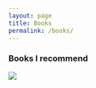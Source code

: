 ```yaml
---
layout: page
title: Books
permalink: /books/
---
```



### Books I recommend

<a href="http://www.amazon.com/gp/product/0321942051/ref=as_li_tl?ie=UTF8&camp=1789&creative=9325&creativeASIN=0321942051&linkCode=as2&tag=mohseazimiper-20&linkId=KGE6Q66HI5HQV7FR"><img border="0" src="http://ws-na.amazon-adsystem.com/widgets/q?_encoding=UTF8&ASIN=0321942051&Format=_SL110_&ID=AsinImage&MarketPlace=US&ServiceVersion=20070822&WS=1&tag=mohseazimiper-20" ></a><img src="http://ir-na.amazon-adsystem.com/e/ir?t=mohseazimiper-20&l=as2&o=1&a=0321942051" width="1" height="1" border="0" alt="" style="border:none !important; margin:0px !important;" />

